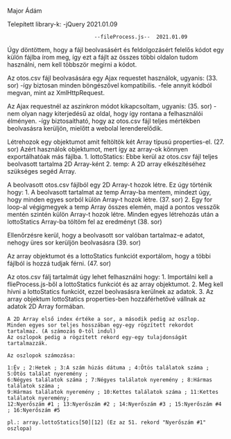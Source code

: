 Major Ádám

Telepített library-k:
-jQuery     2021.01.09


                                --fileProcess.js--  2021.01.09

Úgy döntöttem, hogy a fájl beolvasásért és feldolgozásért felelős kódot egy külön fájlba írom meg,
így ezt a fájlt az összes többi oldalon tudom használni, nem kell többször megírni a kódot.

Az otos.csv fájl beolvasására egy Ajax requestet használok, ugyanis:    (33. sor)
    -így biztosan minden böngészővel kompatibilis.
    -fele annyit kódból megvan, mint az XmlHttpRequest.

Az Ajax requestnél az aszinkron módot kikapcsoltam, ugyanis:    (35. sor)
    -nem olyan nagy kiterjedésű az oldal, hogy így rontana a felhasználói élményen.
    -így biztosaítható, hogy az otos.csv fájl teljes mértékben beolvasásra kerüljön, mielőtt a webolal lerenderelődik.

Létrehozok egy objektumot amit feltöltök két Array típusú properties-el.    (27. sor)
Azért használok objektumot, mert így az array-ok könnyen exportálhatóak más fájlba.
    1. lottoStatics: Ebbe kerül az otos.csv fájl teljes beolvasott tartalma 2D Array-ként
    2. temp: A 2D array elkészítéséhez szükséges segéd Array.

A beolvasott otos.csv fájlból egy 2D Array-t hozok létre. Ez úgy történik hogy:
    1. A beolvasott tartalmat az temp Array-ba mentem, mindezt úgy, hogy minden egyes sorból külön Array-t hozok létre.     (37. sor)
    2. Egy for loop-al végigmegyek a temp Array összes elemén, majd a pontos vesszők mentén szintén külön Array-t hozok létre. Minden egyes létrehozás után a lottoStatics Array-ba töltöm fel az eredményt   (38. sor)

Ellenőrzésre kerül, hogy a beolvasott sor valóban tartalmaz-e adatot, nehogy üres sor kerüljön beolvasásra  (39. sor)

Az array objektumot és a lottoStatics funkciót exportálom, hogy a többi fájlból is hozzá tudjak férni. (47. sor)

Az otos.csv fálj tartalmát úgy lehet felhasználni hogy:
    1. Importálni kell a flieProcess.js-ből a lottoStatics funkciót és az array objektumot.
    2. Meg kell hívni a lottoStatics funkciót, ezzel beolvasásra kerülnek az adatok.
    3. Az array objektum lottoStatics properties-ben hozzáférhetővé vállnak az adatok 2D Array formában.
    
    A 2D Array első index értéke a sor, a második pedig az oszlop.
    Minden egyes sor teljes hosszában egy-egy rögzített rekordot tartalmaz. (A számozás 0-tól indul)
    Az oszlopok pedig a rögzített rekord egy-egy tulajdonságát tartalmazzák.

    Az oszlopok számozása:

    1:Év ; 2:Hetek ; 3:A szám húzás dátuma ; 4:Ötös találatok száma ; 5:Ötös találat nyeremény ;
    6:Négyes találatok száma ; 7:Négyes találatok nyeremény ; 8:Hármas találatok száma ;
    9:Hármas találatok nyeremény ; 10:Kettes találatok száma ; 11:Kettes találatok nyeremény;
    12:Nyerőszám #1 ; 13:Nyerőszám #2 ; 14:Nyerőszám #3 ; 15:Nyerőszám #4 ; 16:Nyerőszám #5

    pl.: array.lottoStatics[50][12] (Ez az 51. rekord "Nyerőszám #1" oszlopa)
